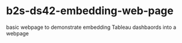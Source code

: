 # b2s-ds42-embedding-web-page

basic webpage to demonstrate embedding Tableau dashbaords into a webpage
